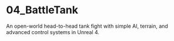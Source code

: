 # 04_BattleTank
An open-world head-to-head tank fight with simple AI, terrain, and advanced control systems in Unreal 4.
